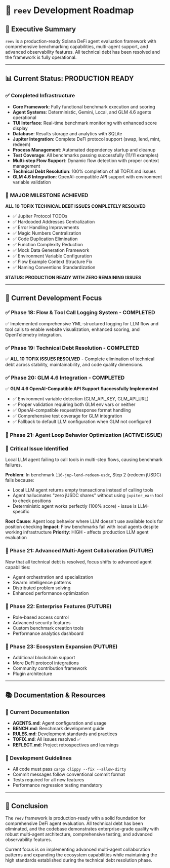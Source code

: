 # 🪸 `reev` Development Roadmap

## 🎯 Executive Summary

`reev` is a production-ready Solana DeFi agent evaluation framework with comprehensive benchmarking capabilities, multi-agent support, and advanced observability features. All technical debt has been resolved and the framework is fully operational.

---

## 📊 Current Status: PRODUCTION READY

### ✅ **Completed Infrastructure**
- **Core Framework**: Fully functional benchmark execution and scoring
- **Agent Systems**: Deterministic, Gemini, Local, and GLM 4.6 agents operational
- **TUI Interface**: Real-time benchmark monitoring with enhanced score display
- **Database**: Results storage and analytics with SQLite
- **Jupiter Integration**: Complete DeFi protocol support (swap, lend, mint, redeem)
- **Process Management**: Automated dependency startup and cleanup
- **Test Coverage**: All benchmarks passing successfully (11/11 examples)
- **Multi-step Flow Support**: Dynamic flow detection with proper context management
- **Technical Debt Resolution**: 100% completion of all TOFIX.md issues
- **GLM 4.6 Integration**: OpenAI-compatible API support with environment variable validation

### 🎉 **MAJOR MILESTONE ACHIEVED**
**ALL 10 TOFIX TECHNICAL DEBT ISSUES COMPLETELY RESOLVED**
- ✅ Jupiter Protocol TODOs
- ✅ Hardcoded Addresses Centralization  
- ✅ Error Handling Improvements
- ✅ Magic Numbers Centralization
- ✅ Code Duplication Elimination
- ✅ Function Complexity Reduction
- ✅ Mock Data Generation Framework
- ✅ Environment Variable Configuration
- ✅ Flow Example Context Structure Fix
- ✅ Naming Conventions Standardization

**STATUS: PRODUCTION READY WITH ZERO REMAINING ISSUES**

---

## 🎯 Current Development Focus

### ✅ Phase 18: Flow & Tool Call Logging System - COMPLETED
✅ Implemented comprehensive YML-structured logging for LLM flow and tool calls to enable website visualization, enhanced scoring, and OpenTelemetry integration.

### ✅ Phase 19: Technical Debt Resolution - COMPLETED
✅ **ALL 10 TOFIX ISSUES RESOLVED** - Complete elimination of technical debt across stability, maintainability, and code quality dimensions.

### ✅ Phase 20: GLM 4.6 Integration - COMPLETED
✅ **GLM 4.6 OpenAI-Compatible API Support Successfully Implemented**
- ✅ Environment variable detection (GLM_API_KEY, GLM_API_URL)
- ✅ Proper validation requiring both GLM env vars or neither
- ✅ OpenAI-compatible request/response format handling
- ✅ Comprehensive test coverage for GLM integration
- ✅ Fallback to default LLM configuration when GLM not configured

### 🔄 Phase 21: Agent Loop Behavior Optimization (ACTIVE ISSUE)

### 🎯 **Critical Issue Identified**
Local LLM agent failing to call tools in multi-step flows, causing benchmark failures.

**Problem**: In benchmark `116-jup-lend-redeem-usdc`, Step 2 (redeem jUSDC) fails because:
- Local LLM agent returns empty transactions instead of calling tools
- Agent hallucinates "zero jUSDC shares" without using `jupiter_earn` tool to check positions
- Deterministic agent works perfectly (100% score) - issue is LLM-specific

**Root Cause**: Agent loop behavior where LLM doesn't use available tools for position checking
**Impact**: Flow benchmarks fail with local agents despite working infrastructure
**Priority**: HIGH - affects production LLM agent evaluation

### 🔄 Phase 21: Advanced Multi-Agent Collaboration (FUTURE)

Now that all technical debt is resolved, focus shifts to advanced agent capabilities:
- Agent orchestration and specialization
- Swarm intelligence patterns
- Distributed problem solving
- Enhanced performance optimization

### 🔄 Phase 22: Enterprise Features (FUTURE)
- Role-based access control
- Advanced security features
- Custom benchmark creation tools
- Performance analytics dashboard

### 🔄 Phase 23: Ecosystem Expansion (FUTURE)
- Additional blockchain support
- More DeFi protocol integrations
- Community contribution framework
- Plugin architecture

---

## 📚 Documentation & Resources

### **📖 Current Documentation**
- **AGENTS.md**: Agent configuration and usage
- **BENCH.md**: Benchmark development guide
- **RULES.md**: Development standards and practices
- **TOFIX.md**: All issues resolved ✅
- **REFLECT.md**: Project retrospectives and learnings

### **🎯 Development Guidelines**
- All code must pass `cargo clippy --fix --allow-dirty`
- Commit messages follow conventional commit format
- Tests required for all new features
- Performance regression testing mandatory

---

## 🎉 Conclusion

The `reev` framework is production-ready with a solid foundation for comprehensive DeFi agent evaluation. All technical debt has been eliminated, and the codebase demonstrates enterprise-grade quality with robust multi-agent architecture, comprehensive testing, and advanced observability features.

Current focus is on implementing advanced multi-agent collaboration patterns and expanding the ecosystem capabilities while maintaining the high standards established during the technical debt resolution phase.